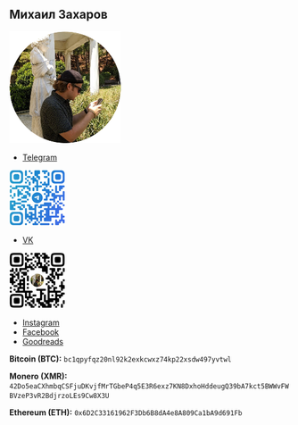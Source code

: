 ## Михаил Захаров

![mz](/avatar-200.png)
- [Telegram](https://t.me/mzkhrv/)


![Telegram QR](/qr-tg.png)


- [VK](https://vk.com/bearthebell/)


![VK QR](/qr-vk.png)


- [Instagram](https://www.instagram.com/bearthebell/)
- [Facebook](https://www.facebook.com/isleofrussia/)
- [Goodreads](https://www.goodreads.com/zakharov)



**Bitcoin (BTC):** ```bc1qpyfqz20nl92k2exkcwxz74kp22xsdw497yvtwl```

**Monero (XMR):** ```42Do5eaCXhmbqCSFjuDKvjfMrTGbeP4q5E3R6exz7KN8DxhoHddeugQ39bA7kct5BWWvFWBVzeP3vR2BdjrzoLEs9Cw8X3U```

**Ethereum (ETH):** ```0x6D2C33161962F3Db6B8dA4e8A809Ca1bA9d691Fb```
